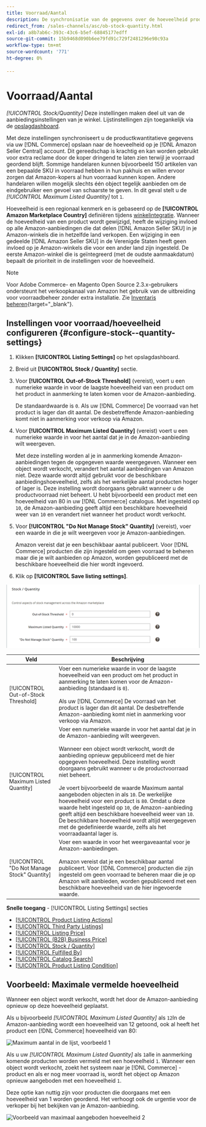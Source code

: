 ```yaml
---
title: Voorraad/Aantal
description: De synchronisatie van de gegevens over de hoeveelheid producten van je winkel voor Koophandel met je [!DNL Amazon Seller Central] de voorraad/hoeveelheid-instellingen bijwerken.
redirect_from: /sales-channels/asc/ob-stock-quantity.html
exl-id: a8b7ab6c-393c-43c6-b5ef-68845177edff
source-git-commit: 15b9468d090b6ee79fd91c729f2481296e98c93a
workflow-type: tm+mt
source-wordcount: '771'
ht-degree: 0%

---
```


# Voorraad/Aantal

*[!UICONTROL Stock/Quantity]* Deze instellingen maken deel uit van de aanbiedingsinstellingen van je winkel. Lijstinstellingen zijn toegankelijk via de [opslagdashboard](./amazon-store-dashboard.md).

Met deze instellingen synchroniseert u de productkwantitatieve gegevens via uw [!DNL Commerce] opslaan naar de hoeveelheid op je [!DNL Amazon Seller Central] account. Dit gereedschap is krachtig en kan worden gebruikt voor extra reclame door de koper dringend te laten zien terwijl je voorraad geordend blijft. Sommige handelaren kunnen bijvoorbeeld 150 artikelen van een bepaalde SKU in voorraad hebben in hun pakhuis en willen ervoor zorgen dat Amazon-kopers al hun voorraad kunnen kopen. Andere handelaren willen mogelijk slechts één object tegelijk aanbieden om de eindgebruiker een gevoel van schaarste te geven. In dit geval stelt u de *[!UICONTROL Maximum Listed Quantity]* tot `1`.

Hoeveelheid is een regionaal kenmerk en is gebaseerd op de **[!UICONTROL Amazon Marketplace Country]** definiëren tijdens [winkelintegratie](./store-integration.md). Wanneer de hoeveelheid van een product wordt gewijzigd, heeft de wijziging invloed op alle Amazon-aanbiedingen die dat delen [!DNL Amazon Seller SKU] in je Amazon-winkels die in hetzelfde land verkopen. Een wijziging in een gedeelde [!DNL Amazon Seller SKU] in de Verenigde Staten heeft geen invloed op je Amazon-winkels die voor een ander land zijn ingesteld. De eerste Amazon-winkel die is geïntegreerd (met de oudste aanmaakdatum) bepaalt de prioriteit in de instellingen voor de hoeveelheid.

>[!NOTE]
>
>Voor Adobe Commerce- en Magento Open Source 2.3.x-gebruikers ondersteunt het verkoopkanaal van Amazon het gebruik van de uitbreiding voor voorraadbeheer zonder extra installatie. Zie [Inventaris beheren](https://docs.magento.com/user-guide/v2.3/catalog/inventory-management.html){target=&quot;_blank&quot;}.

## Instellingen voor voorraad/hoeveelheid configureren {#configure-stock--quantity-settings}

1. Klikken **[!UICONTROL Listing Settings]** op het opslagdashboard.

1. Breid uit **[!UICONTROL Stock / Quantity]** sectie.

1. Voor **[!UICONTROL Out-of-Stock Threshold]** (vereist), voert u een numerieke waarde in voor de laagste hoeveelheid van een product om het product in aanmerking te laten komen voor de Amazon-aanbieding.

   De standaardwaarde is `0`. Als uw [!DNL Commerce] De voorraad van het product is lager dan dit aantal. De desbetreffende Amazon-aanbieding komt niet in aanmerking voor verkoop via Amazon.

1. Voor **[!UICONTROL Maximum Listed Quantity]** (vereist) voert u een numerieke waarde in voor het aantal dat je in de Amazon-aanbieding wilt weergeven.

   Met deze instelling worden al je in aanmerking komende Amazon-aanbiedingen tegen de opgegeven waarde weergegeven. Wanneer een object wordt verkocht, verandert het aantal aanbiedingen van Amazon niet. Deze waarde wordt altijd gebruikt voor de beschikbare aanbiedingshoeveelheid, zelfs als het werkelijke aantal producten hoger of lager is. Deze instelling wordt doorgaans gebruikt wanneer u de productvoorraad niet beheert. U hebt bijvoorbeeld een product met een hoeveelheid van 80 in uw [!DNL Commerce] catalogus. Met ingesteld op `10`, de Amazon-aanbieding geeft altijd een beschikbare hoeveelheid weer van `10` en verandert niet wanneer het product wordt verkocht.

1. Voor **[!UICONTROL "Do Not Manage Stock" Quantity]** (vereist), voer een waarde in die je wilt weergeven voor je Amazon-aanbiedingen.

   Amazon vereist dat je een beschikbaar aantal publiceert. Voor [!DNL Commerce] producten die zijn ingesteld om geen voorraad te beheren maar die je wilt aanbieden op Amazon, worden gepubliceerd met de beschikbare hoeveelheid die hier wordt ingevoerd.

1. Klik op **[!UICONTROL Save listing settings]**.

![Instellingen voor voorraad/aantal](assets/amazon-stock-quantity.png)

| Veld | Beschrijving |
|---|---|
| [!UICONTROL Out-of-Stock Threshold] | Voer een numerieke waarde in voor de laagste hoeveelheid van een product om het product in aanmerking te laten komen voor de Amazon-aanbieding (standaard is `0`).<br><br>Als uw [!DNL Commerce] De voorraad van het product is lager dan dit aantal. De desbetreffende Amazon-aanbieding komt niet in aanmerking voor verkoop via Amazon. |
| [!UICONTROL Maximum Listed Quantity] | Voer een numerieke waarde in voor het aantal dat je in de Amazon-aanbieding wilt weergeven.<br><br>Wanneer een object wordt verkocht, wordt de aanbieding opnieuw gepubliceerd met de hier opgegeven hoeveelheid. Deze instelling wordt doorgaans gebruikt wanneer u de productvoorraad niet beheert.<br><br>Je voert bijvoorbeeld de waarde Maximum aantal aangeboden objecten in als `10`. De werkelijke hoeveelheid voor een product is `80`. Omdat u deze waarde hebt ingesteld op `10`, de Amazon-aanbieding geeft altijd een beschikbare hoeveelheid weer van `10`. De beschikbare hoeveelheid wordt altijd weergegeven met de gedefinieerde waarde, zelfs als het voorraadaantal lager is. |
| [!UICONTROL "Do Not Manage Stock" Quantity] | Voer een waarde in voor het weergaveaantal voor je Amazon-aanbiedingen.<br><br>Amazon vereist dat je een beschikbaar aantal publiceert. Voor [!DNL Commerce] producten die zijn ingesteld om geen voorraad te beheren maar die je op Amazon wilt aanbieden, worden gepubliceerd met een beschikbare hoeveelheid van de hier ingevoerde waarde. |

**Snelle toegang** - [!UICONTROL Listing Settings] secties

- [[!UICONTROL Product Listing Actions]](./product-listing-actions.md)
- [[!UICONTROL Third Party Listings]](./third-party-listing-settings.md)
- [[!UICONTROL Listing Price]](./listing-price.md)
- [[!UICONTROL (B2B) Business Price]](./business-pricing.md)
- [[!UICONTROL Stock / Quantity]](./stock-quantity.md)
- [[!UICONTROL Fulfilled By]](./fulfilled-by.md)
- [[!UICONTROL Catalog Search]](./catalog-search.md)
- [[!UICONTROL Product Listing Condition]](./product-listing-condition.md)

## Voorbeeld: Maximale vermelde hoeveelheid

Wanneer een object wordt verkocht, wordt het door de Amazon-aanbieding opnieuw op deze hoeveelheid geplaatst.

Als u bijvoorbeeld *[!UICONTROL Maximum Listed Quantity]* als `12`In de Amazon-aanbieding wordt een hoeveelheid van 12 getoond, ook al heeft het product een [!DNL Commerce] hoeveelheid van 80:

![Maximum aantal in de lijst, voorbeeld 1](assets/amazon-max-listed-quantity.png)

Als u uw *[!UICONTROL Maximum Listed Quantity]* als `1`alle in aanmerking komende producten worden vermeld met een hoeveelheid `1`. Wanneer een object wordt verkocht, zoekt het systeem naar je [!DNL Commerce] -product en als er nog meer voorraad is, wordt het object op Amazon opnieuw aangeboden met een hoeveelheid `1`.

Deze optie kan nuttig zijn voor producten die doorgaans met een hoeveelheid van 1 worden geordend. Het verhoogt ook de urgentie voor de verkoper bij het bekijken van je Amazon-aanbieding.

![Voorbeeld van maximaal aangeboden hoeveelheid 2](assets/amazon-max-listed-quantity-1.png)

